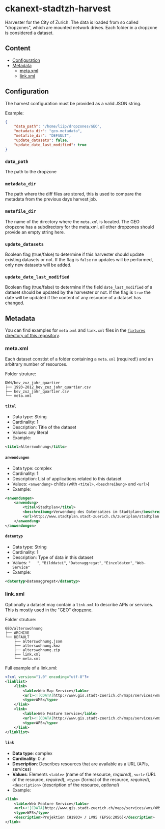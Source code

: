 ckanext-stadtzh-harvest
=======================

Harvester for the City of Zurich.
The data is loaded from so called "dropzones", which are mounted network drives.
Each folder in a dropzone is considered a dataset.

## Content

* [Configuration](#configuration)
* [Metadata](#metadata)
	* [meta.xml](#metaxml)
	* [link.xml](#linkxml)


## Configuration

The harvest configuration must be provided as a valid JSON string.

Example:

```json
{
    "data_path": "/home/liip/dropzones/GEO",
    "metadata_dir": "geo-metadata",
    "metafile_dir": "DEFAULT",
    "update_datasets": false,
    "update_date_last_modified": true
}
```

### `data_path`

The path to the dropzone

### `metadata_dir`

The path where the diff files are stored, this is used to compare the metadata from the previous days harvest job.

### `metafile_dir`

The name of the directory where the `meta.xml` is located.
The GEO dropzone has a subdirectory for the meta.xml, all other dropzones should provide an empty string here.

### `update_datasets`

Boolean flag (true/false) to determine if this harvester should update existing datasets or not.
If the flag is `false` no updates will be performed, only new datasets will be added.

### `update_date_last_modified`

Boolean flag (true/false) to determine if the field `date_last_modified` of a dataset should be updated by the harvester or not.
If the flag is `true` the date will be updated if the content of any resource of a dataset has changed.

## Metadata

You can find examples for `meta.xml` and `link.xml` files in the [`fixtures` directory of this repository](https://github.com/opendatazurich/ckanext-stadtzh-harvest/tree/master/ckanext/stadtzhharvest/tests/fixtures).

### meta.xml

Each dataset constist of a folder containing a `meta.xml` (required!) and an arbitrary number of resources.

Folder struture:
```
DWH/bev_zuz_jahr_quartier
├── 1993-2012_bev_zuz_jahr_quartier.csv
├── bev_zuz_jahr_quartier.csv
└── meta.xml
```


#### `titel`

* Data type: String
* Cardinality: 1
* Description: Title of the dataset
* Values: any literal
* Example:
```xml
<titel>Alterswohnung</title>
```

#### `anwendungen`

* Data type: complex
* Cardinality: 1
* Description: List of applications related to this dataset
* Values: `<anwendung>` childs (with `<titel>`, `<beschreibung>` and `<url>`)
* Example:
```xml
<anwendungen>
	<anwendung>
		<titel>Stadtplan</titel>
		<beschreibung>Verwendung des Datensatzes im Stadtplan</beschreibung>
		<url>http://www.stadtplan.stadt-zuerich.ch/zueriplan/stadtplan.aspx?2a672998-cfb2-473a-934d-c316e8b01ad3</url>
	</anwendung>
</anwendungen>
```

#### `datentyp`

* Data type: String
* Cardinality: 1
* Description: Type of data in this dataset
* Values: `"   "`, `"Bilddatei"`, `"Datenaggregat"`, `"Einzeldaten"`, `"Web-Service"`
* Example:
```xml
<datentyp>Datenaggregat</datentyp>
```

### link.xml

Optionally a dataset may contain a `link.xml` to describe APIs or services.
This is mostly used in the "GEO" dropzone.

Folder struture:
```
GEO/alterswohnung
├── ARCHIVE
└── DEFAULT
    ├── alterswohnung.json
    ├── alterswohnung.kmz
    ├── alterswohnung.zip
    ├── link.xml
    └── meta.xml
```

Full example of a link.xml:

```xml
<?xml version="1.0" encoding="utf-8"?>
<linklist>
	<link>
		<lable>Web Map Service</lable>
		<url><![CDATA[http://www.gis.stadt-zuerich.ch/maps/services/wms/WMS-ZH-STZH-OGD/MapServer/WMSServer?]]></url>
		<type>WMS</type>
	</link>
	<link>
		<lable>Web Feature Service</lable>
		<url><![CDATA[http://www.gis.stadt-zuerich.ch/maps/services/wms/WMS-ZH-STZH-OGD/MapServer/WFSServer?]]></url>
		<type>WFS</type>
	</link>
</linklist>
```

#### `link`

* **Data type**: complex
* **Cardinality**: 0..n
* **Description**: Describes resources that are available as a URL (APIs, services)
* **Values**: Elements `<lable>` (name of the resource, _required_), `<url>` (URL of the resource, _required_), `<type>` (format of the resource, _required_), `<description>` (description of the resource, _optional_)
* Example:
```xml
<link>
    <lable>Web Feature Service</lable>
    <url><![CDATA[http://www.gis.stadt-zuerich.ch/maps/services/wms/WMS-ZH-STZH-OGD/MapServer/WFSServer?]]></url>
    <type>WFS</type>
    <description>Projektion CH1903+ / LV95 (EPSG:2056)</description>
</link>
```
